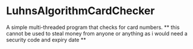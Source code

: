 # LuhnsAlgorithmCardChecker
A simple multi-threaded program that checks for card numbers. ** this cannot be used to steal money from anyone or anything as i would need a security code and expiry date **
